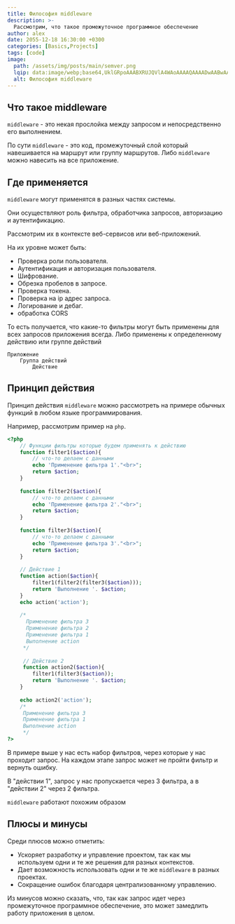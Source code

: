```yaml
---
title: Философия middleware
description: >-
  Рассмотрим, что такое промежуточное программное обеспечение
author: alex
date: 2055-12-18 16:30:00 +0300
categories: [Basics,Projects]
tags: [code]
image:
  path: /assets/img/posts/main/semver.png
  lqip: data:image/webp;base64,UklGRpoAAABXRUJQVlA4WAoAAAAQAAAADwAABwAAQUxQSDIAAAARL0AmbZurmr57yyIiqE8oiG0bejIYEQTgqiDA9vqnsUSI6H+oAERp2HZ65qP/VIAWAFZQOCBCAAAA8AEAnQEqEAAIAAVAfCWkAALp8sF8rgRgAP7o9FDvMCkMde9PK7euH5M1m6VWoDXf2FkP3BqV0ZYbO6NA/VFIAAAA
  alt: Философия middleware
---
```


## Что такое middleware

`middleware` - это некая прослойка между запросом и непосредственно его выполнением. 

По сути `middleware` - это код, промежуточный слой который навешивается на маршрут или группу маршрутов. Либо `middleware` можно навесить на все приложение.

## Где применяется

`middleware` могут применятся в разных частях системы.

Они осуществляют роль фильтра, обработчика запросов, авторизацию и аутентификацию.

Рассмотрим их в контексте веб-сервисов или веб-приложений.

На их уровне может быть:

- Проверка роли пользователя.
- Аутентификация и авторизация пользователя.
- Шифрование.
- Обрезка пробелов в запросе.
- Проверка токена.
- Проверка на ip адрес запроса.
- Логирование и дебаг.
- обработка CORS

То есть получается, что какие-то фильтры могут быть применены для всех запросов приложения всегда. Либо применены к определенному действию или группе действий

````text
Приложение
    Группа действий
        Действие
````

## Принцип действия

Принцип действия `middleware` можно рассмотреть на примере обычных функций в любом языке программирования.

Например, рассмотрим пример на `php`.

````php
<?php
    // Функции фильтры которые будем применять к действию
    function filter1($action){
    	// что-то делаем с данными
    	echo 'Применение фильтра 1'."<br>";
    	return $action;
    }
    
    function filter2($action){
    	// что-то делаем с данными
    	echo 'Применение фильтра 2'."<br>";
    	return $action;
    }
    
    function filter3($action){
    	// что-то делаем с данными
    	echo 'Применение фильтра 3'."<br>";
    	return $action;
    }
    
    // Действие 1
    function action($action){
    	filter1(filter2(filter3($action)));
    	return 'Выполнение '. $action;
    }
    echo action('action');
    
    /*
      Применение фильтра 3
      Применение фильтра 2
      Применение фильтра 1
      Выполнение action
     */
     
     // Действие 2
     function action2($action){
    	filter1(filter3($action));
    	return 'Выполнение '. $action;
    }
    
    echo action2('action');
    /*
     Применение фильтра 3
     Применение фильтра 1
     Выполнение action
     */
?>
````

В примере выше у нас есть набор фильтров, через которые у нас проходит запрос.
На каждом этапе запрос может не пройти фильтр и вернуть ошибку.

В "действии 1", запрос у нас пропускается через 3 фильтра, а в "действии 2" через 2 фильтра.

`middleware` работают похожим образом

## Плюсы и минусы

Среди плюсов можно отметить:

- Ускоряет разработку и управление проектом, так как мы используем одни и те же решения для разных контекстов.
- Дает возможность использовать одни и те же `middleware` в разных проектах.
- Сокращение ошибок благодаря централизованному управлению.

Из минусов можно сказать, что, так как запрос идет через промежуточное программное обеспечение, это может замедлить работу приложения в целом.


